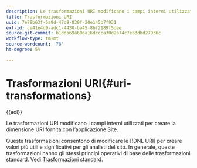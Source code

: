 ```yaml
---
description: Le trasformazioni URI modificano i campi interni utilizzati per creare la dimensione URI fornita con l’applicazione Site.
title: Trasformazioni URI
uuid: 7e78b63f-5a9d-47d9-839f-20e145b7f931
exl-id: ce41e4d9-adc1-4430-ba45-8bf2189f5dee
source-git-commit: b1dda69a606a16dccca30d2a74c7e63dbd27936c
workflow-type: tm+mt
source-wordcount: '78'
ht-degree: 5%

---
```


# Trasformazioni URI{#uri-transformations}

{{eol}}

Le trasformazioni URI modificano i campi interni utilizzati per creare la dimensione URI fornita con l’applicazione Site.

Queste trasformazioni consentono di modificare le [!DNL URI] per creare valori più utili e significativi per gli analisti del sito. In generale, queste trasformazioni hanno gli stessi principi operativi di base delle trasformazioni standard. Vedi [Trasformazioni standard](../../../../../home/c-dataset-const-proc/c-data-trans/c-transf-types/c-standard-transf/c-standard-transf.md#concept-25f4bdbf8fe74c4aaeb2fcd226243886).
